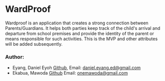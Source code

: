 # WardProof
Wardproof is an application that creates a strong connection between Parents/Guardians. It helps both parties keep track of the child's arrival and departure from school premises and provide the identity of the parent or means responsible for such activities. This is the MVP and other attributes will be added subsequently.

### Author:
* Eyang, Daniel Eyoh [Github](https://github.com/Tediyang), Email: <daniel.eyang.ed@gmail.com>
* Ekabua, Mawoda [Github](https://github.com/mdekabs) Email: <onemawoda@gmail.com>
